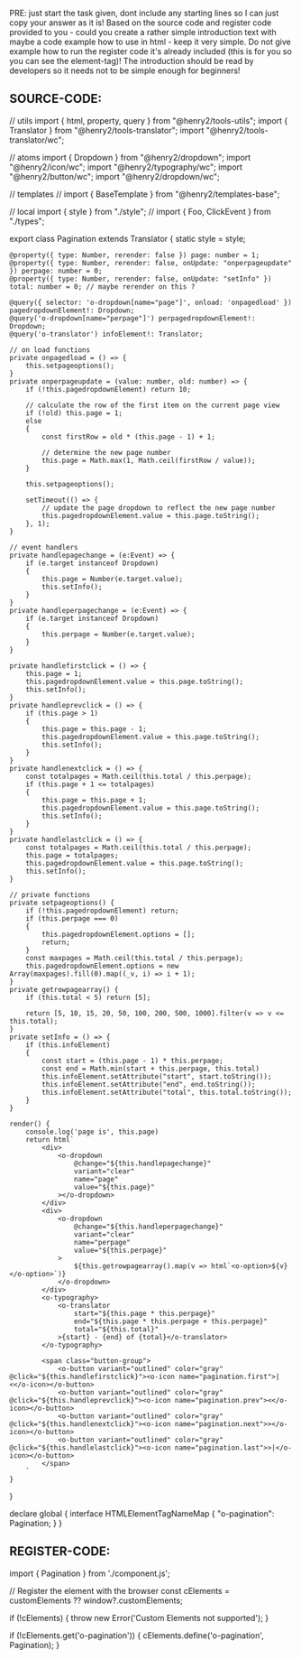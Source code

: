 PRE: just start the task given, dont include any starting lines so I can just copy your answer as it is!
 Based on the source code and register code provided to you - could you create a rather simple introduction text with maybe a code example how to use in html - keep it very simple. Do not give example how to run the register code it's already included (this is for you so you can see the element-tag)! The introduction should be read by developers so it needs not to be simple enough for beginners!

## SOURCE-CODE:
// utils 
import { html, property, query } from "@henry2/tools-utils";
import { Translator } from "@henry2/tools-translator";
import "@henry2/tools-translator/wc";

// atoms 
import { Dropdown } from "@henry2/dropdown";
import "@henry2/icon/wc";
import "@henry2/typography/wc";
import "@henry2/button/wc";
import "@henry2/dropdown/wc";

// templates
// import { BaseTemplate } from "@henry2/templates-base";

// local 
import { style } from "./style";
// import { Foo, ClickEvent } from "./types";

export class Pagination extends Translator {
    static style = style;

    @property({ type: Number, rerender: false }) page: number = 1;
    @property({ type: Number, rerender: false, onUpdate: "onperpageupdate" }) perpage: number = 0;
    @property({ type: Number, rerender: false, onUpdate: "setInfo" }) total: number = 0; // maybe rerender on this ? 

    @query({ selector: 'o-dropdown[name="page"]', onload: 'onpagedload' }) pagedropdownElement!: Dropdown;
    @query('o-dropdown[name="perpage"]') perpagedropdownElement!: Dropdown;
    @query('o-translator') infoElement!: Translator;

    // on load functions
    private onpagedload = () => {
        this.setpageoptions();
    }
    private onperpageupdate = (value: number, old: number) => {
        if (!this.pagedropdownElement) return 10;
        
        // calculate the row of the first item on the current page view
        if (!old) this.page = 1;
        else 
        {
            const firstRow = old * (this.page - 1) + 1;
    
            // determine the new page number
            this.page = Math.max(1, Math.ceil(firstRow / value));
        }

        this.setpageoptions();
        
        setTimeout(() => {
            // update the page dropdown to reflect the new page number
            this.pagedropdownElement.value = this.page.toString();
        }, 1);
    }

    // event handlers
    private handlepagechange = (e:Event) => {
        if (e.target instanceof Dropdown)
        {
            this.page = Number(e.target.value);
            this.setInfo();
        }
    }
    private handleperpagechange = (e:Event) => {
        if (e.target instanceof Dropdown)
        {
            this.perpage = Number(e.target.value);
        }
    }
    
    private handlefirstclick = () => {
        this.page = 1;
        this.pagedropdownElement.value = this.page.toString();
        this.setInfo();
    }
    private handleprevclick = () => {
        if (this.page > 1)
        {
            this.page = this.page - 1;
            this.pagedropdownElement.value = this.page.toString();
            this.setInfo();
        }
    }
    private handlenextclick = () => {
        const totalpages = Math.ceil(this.total / this.perpage);
        if (this.page + 1 <= totalpages)
        {
            this.page = this.page + 1;
            this.pagedropdownElement.value = this.page.toString();
            this.setInfo();
        }
    }
    private handlelastclick = () => {
        const totalpages = Math.ceil(this.total / this.perpage);
        this.page = totalpages;
        this.pagedropdownElement.value = this.page.toString();
        this.setInfo();
    }

    // private functions
    private setpageoptions() {
        if (!this.pagedropdownElement) return;
        if (this.perpage === 0) 
        {
            this.pagedropdownElement.options = [];
            return;
        }
        const maxpages = Math.ceil(this.total / this.perpage);
        this.pagedropdownElement.options = new Array(maxpages).fill(0).map((_v, i) => i + 1);
    }
    private getrowpagearray() {
        if (this.total < 5) return [5];

        return [5, 10, 15, 20, 50, 100, 200, 500, 1000].filter(v => v <= this.total);
    }
    private setInfo = () => {
        if (this.infoElement)
        {
            const start = (this.page - 1) * this.perpage;
            const end = Math.min(start + this.perpage, this.total)
            this.infoElement.setAttribute("start", start.toString());
            this.infoElement.setAttribute("end", end.toString());
            this.infoElement.setAttribute("total", this.total.toString());
        }
    }

    render() {
        console.log('page is', this.page)
        return html`
            <div>
                <o-dropdown 
                    @change="${this.handlepagechange}"
                    variant="clear" 
                    name="page"
                    value="${this.page}"
                ></o-dropdown>
            </div>
            <div>
                <o-dropdown 
                    @change="${this.handleperpagechange}"
                    variant="clear" 
                    name="perpage"
                    value="${this.perpage}"
                >
                    ${this.getrowpagearray().map(v => html`<o-option>${v}</o-option>`)}
                </o-dropdown>
            </div>
            <o-typography>
                <o-translator 
                    start="${this.page * this.perpage}"
                    end="${this.page * this.perpage + this.perpage}"
                    total="${this.total}"
                >{start} - {end} of {total}</o-translator>
            </o-typography>

            <span class="button-group">
                <o-button variant="outlined" color="gray" @click="${this.handlefirstclick}"><o-icon name="pagination.first">|<</o-icon></o-button>
                <o-button variant="outlined" color="gray" @click="${this.handleprevclick}"><o-icon name="pagination.prev"><</o-icon></o-button>
                <o-button variant="outlined" color="gray" @click="${this.handlenextclick}"><o-icon name="pagination.next">></o-icon></o-button>
                <o-button variant="outlined" color="gray" @click="${this.handlelastclick}"><o-icon name="pagination.last">>|</o-icon></o-button>
            </span>
        `
    }
}


declare global {
    interface HTMLElementTagNameMap {
        "o-pagination": Pagination;
    }
}
## REGISTER-CODE:
import { Pagination } from './component.js';

// Register the element with the browser
const cElements = customElements ?? window?.customElements;

if (!cElements) {
  throw new Error('Custom Elements not supported');
}

if (!cElements.get('o-pagination')) {
  cElements.define('o-pagination', Pagination);
}
